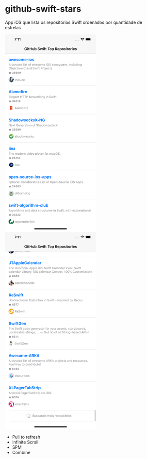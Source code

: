 # github-swift-stars
App iOS que lista os repositórios Swift ordenados por quantidade de estrelas

<img src="https://github.com/vbavinicius/github-swift-stars/blob/master/screenshots/screen.png" width="300"> <img src="https://github.com/vbavinicius/github-swift-stars/blob/master/screenshots/screen2.png" width="300">

- Pull to refresh
- Infinite Scroll
- SPM
- Combine
